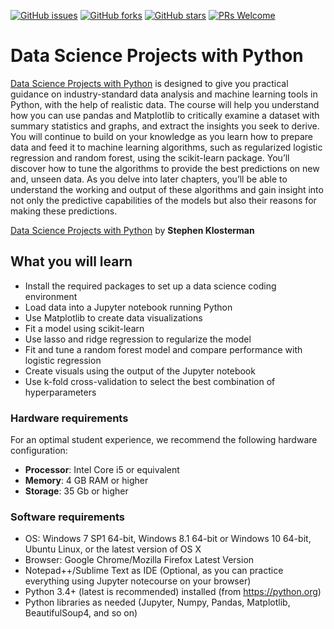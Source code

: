 [![GitHub issues](https://img.shields.io/github/issues/TrainingByPackt/Data-Science-Projects-with-Python.svg)](https://github.com/TrainingByPackt/Data-Science-Projects-with-Python/issues)
[![GitHub forks](https://img.shields.io/github/forks/TrainingByPackt/Data-Science-Projects-with-Python.svg)](https://github.com/TrainingByPackt/Data-Science-Projects-with-Python/network)
[![GitHub stars](https://img.shields.io/github/stars/TrainingByPackt/Data-Science-Projects-with-Python.svg)](https://github.com/TrainingByPackt/Data-Science-Projects-with-Python/stargazers)
[![PRs Welcome](https://img.shields.io/badge/PRs-welcome-brightgreen.svg)](https://github.com/TrainingByPackt/Data-Science-Projects-with-Python/pulls)

# Data Science Projects with Python
[Data Science Projects with Python](https://www.amazon.com/gp/product/1838551026) is designed to give you practical guidance on industry-standard data analysis and machine learning tools in Python, with the help of realistic data. The course will help you understand how you can use pandas and Matplotlib to critically examine a dataset with summary statistics and graphs, and extract the insights you seek to derive. You will continue to build on your knowledge as you learn how to prepare data and feed it to machine learning algorithms, such as regularized logistic regression and random forest, using the scikit-learn package. You’ll discover how to tune the algorithms to provide the best predictions on new and, unseen data. As you delve into later chapters, you’ll be able to understand the working and output of these algorithms and gain insight into not only the predictive capabilities of the models but also their reasons for making these predictions. 

[Data Science Projects with Python](https://www.amazon.com/gp/product/1838551026) by **Stephen Klosterman**

## What you will learn
* Install the required packages to set up a data science coding environment
* Load data into a Jupyter notebook running Python
* Use Matplotlib to create data visualizations
* Fit a model using scikit-learn
* Use lasso and ridge regression to regularize the model
* Fit and tune a random forest model and compare performance with logistic regression
* Create visuals using the output of the Jupyter notebook
* Use k-fold cross-validation to select the best combination of hyperparameters
### Hardware requirements
For an optimal student experience, we recommend the following hardware configuration:
* **Processor**: Intel Core i5 or equivalent
* **Memory**: 4 GB RAM or higher
* **Storage**: 35 Gb or higher

### Software requirements
* OS: Windows 7 SP1 64-bit, Windows 8.1 64-bit or Windows 10 64-bit, Ubuntu Linux, or the latest version of OS X
* Browser: Google Chrome/Mozilla Firefox Latest Version
* Notepad++/Sublime Text as IDE (Optional, as you can practice everything using Jupyter notecourse on your browser)
* Python 3.4+ (latest is recommended) installed (from https://python.org)
* Python libraries as needed (Jupyter, Numpy, Pandas, Matplotlib, BeautifulSoup4, and so on)

